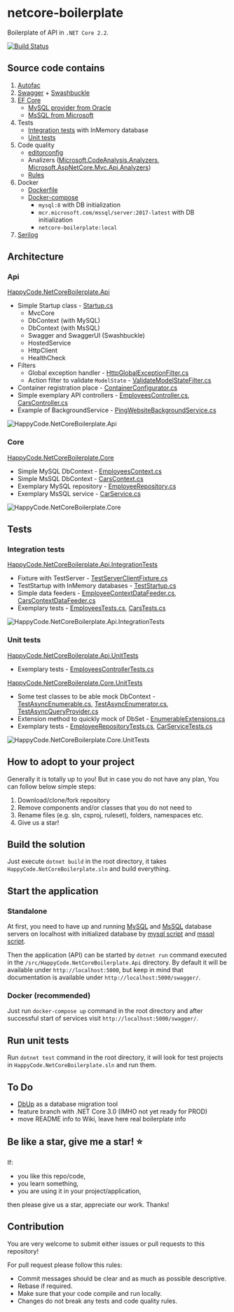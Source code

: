 # netcore-boilerplate

Boilerplate of API in `.NET Core 2.2`.

[![Build Status](https://travis-ci.com/lkurzyniec/netcore-boilerplate.svg?branch=master)](https://travis-ci.com/lkurzyniec/netcore-boilerplate)

## Source code contains

1. [Autofac](https://autofac.org/)
1. [Swagger](https://swagger.io/) + [Swashbuckle](https://github.com/domaindrivendev/Swashbuckle)
1. [EF Core](https://docs.microsoft.com/ef/)
    * [MySQL provider from Oracle](https://dev.mysql.com/doc/connector-net/en/connector-net-entityframework-core.html)
    * [MsSQL from Microsoft](https://github.com/aspnet/EntityFrameworkCore/)
1. Tests
    * [Integration tests](test/HappyCode.NetCoreBoilerplate.Api.IntegrationTests/EmployeesTests.cs) with InMemory database
    * [Unit tests](test/HappyCode.NetCoreBoilerplate.Api.UnitTests/Controllers/EmployeesControllerTests.cs)
1. Code quality
    * [editorconfig](.editorconfig)
    * Analizers ([Microsoft.CodeAnalysis.Analyzers](https://github.com/dotnet/roslyn-analyzers), [Microsoft.AspNetCore.Mvc.Api.Analyzers](https://github.com/aspnet/AspNetCore/tree/master/src/Analyzers))
    * [Rules](HappyCode.NetCoreBoilerplate.ruleset)
1. Docker
    * [Dockerfile](dockerfile)
    * [Docker-compose](docker-compose.yml)
        * `mysql:8` with DB initialization
        * `mcr.microsoft.com/mssql/server:2017-latest` with DB initialization
        * `netcore-boilerplate:local`
1. [Serilog](https://serilog.net/)

## Architecture

### Api

[HappyCode.NetCoreBoilerplate.Api](src/HappyCode.NetCoreBoilerplate.Api)

* Simple Startup class - [Startup.cs](src/HappyCode.NetCoreBoilerplate.Api/Startup.cs)
  * MvcCore
  * DbContext (with MySQL)
  * DbContext (with MsSQL)
  * Swagger and SwaggerUI (Swashbuckle)
  * HostedService
  * HttpClient
  * HealthCheck
* Filters
  * Global exception handler - [HttpGlobalExceptionFilter.cs](src/HappyCode.NetCoreBoilerplate.Api/Infrastructure/Filters/HttpGlobalExceptionFilter.cs)
  * Action filter to validate `ModelState` - [ValidateModelStateFilter.cs](src/HappyCode.NetCoreBoilerplate.Api/Infrastructure/Filters/ValidateModelStateFilter.cs)
* Container registration place - [ContainerConfigurator.cs](src/HappyCode.NetCoreBoilerplate.Api/Infrastructure/Configurations/ContainerConfigurator.cs)
* Simple exemplary API controllers - [EmployeesController.cs](src/HappyCode.NetCoreBoilerplate.Api/Controllers/EmployeesController.cs), [CarsController.cs](src/HappyCode.NetCoreBoilerplate.Api/Controllers/CarsController.cs)
* Example of BackgroundService - [PingWebsiteBackgroundService.cs](src/HappyCode.NetCoreBoilerplate.Api/BackgroundServices/PingWebsiteBackgroundService.cs)

![HappyCode.NetCoreBoilerplate.Api](https://kurzyniec.pl/wp-content/uploads/2019/10/netcore-boilerplate-api.png "HappyCode.NetCoreBoilerplate.Api")

### Core

[HappyCode.NetCoreBoilerplate.Core](src/HappyCode.NetCoreBoilerplate.Core)

* Simple MySQL DbContext - [EmployeesContext.cs](src/HappyCode.NetCoreBoilerplate.Core/EmployeesContext.cs)
* Simple MsSQL DbContext - [CarsContext.cs](src/HappyCode.NetCoreBoilerplate.Core/CarsContext.cs)
* Exemplary MySQL repository - [EmployeeRepository.cs](src/HappyCode.NetCoreBoilerplate.Core/Repositories/EmployeeRepository.cs)
* Exemplary MsSQL service - [CarService.cs](src/HappyCode.NetCoreBoilerplate.Core/Services/CarService.cs)

![HappyCode.NetCoreBoilerplate.Core](https://kurzyniec.pl/wp-content/uploads/2019/10/netcore-boilerplate-core.png "HappyCode.NetCoreBoilerplate.Core")

## Tests

### Integration tests

[HappyCode.NetCoreBoilerplate.Api.IntegrationTests](test/HappyCode.NetCoreBoilerplate.Api.IntegrationTests)

* Fixture with TestServer - [TestServerClientFixture.cs](test/HappyCode.NetCoreBoilerplate.Api.IntegrationTests/Infrastructure/TestServerClientFixture.cs)
* TestStartup with InMemory databases - [TestStartup.cs](test/HappyCode.NetCoreBoilerplate.Api.IntegrationTests/Infrastructure/TestStartup.cs)
* Simple data feeders - [EmployeeContextDataFeeder.cs](test/HappyCode.NetCoreBoilerplate.Api.IntegrationTests/Infrastructure/EmployeeContextDataFeeder.cs), [CarsContextDataFeeder.cs](test/HappyCode.NetCoreBoilerplate.Api.IntegrationTests/Infrastructure/CarsContextDataFeeder.cs)
* Exemplary tests - [EmployeesTests.cs](test/HappyCode.NetCoreBoilerplate.Api.IntegrationTests/EmployeesTests.cs), [CarsTests.cs](test/HappyCode.NetCoreBoilerplate.Api.IntegrationTests/CarsTests.cs)

![HappyCode.NetCoreBoilerplate.Api.IntegrationTests](https://kurzyniec.pl/wp-content/uploads/2019/10/netcore-boilerplate-itests.png "HappyCode.NetCoreBoilerplate.Api.IntegrationTests")

### Unit tests

[HappyCode.NetCoreBoilerplate.Api.UnitTests](test/HappyCode.NetCoreBoilerplate.Api.UnitTests)

* Exemplary tests - [EmployeesControllerTests.cs](test/HappyCode.NetCoreBoilerplate.Api.UnitTests/Controllers/EmployeesControllerTests.cs)

[HappyCode.NetCoreBoilerplate.Core.UnitTests](test/HappyCode.NetCoreBoilerplate.Core.UnitTests)

* Some test classes to be able mock DbContext - [TestAsyncEnumerable.cs](test/HappyCode.NetCoreBoilerplate.Core.UnitTests/Infrastructure/TestAsyncEnumerable.cs), [TestAsyncEnumerator.cs](test/HappyCode.NetCoreBoilerplate.Core.UnitTests/Infrastructure/TestAsyncEnumerator.cs), [TestAsyncQueryProvider.cs](test/HappyCode.NetCoreBoilerplate.Core.UnitTests/Infrastructure/TestAsyncQueryProvider.cs)
* Extension method to quickly mock of DbSet - [EnumerableExtensions.cs](test/HappyCode.NetCoreBoilerplate.Core.UnitTests/Infrastructure/EnumerableExtensions.cs)
* Exemplary tests - [EmployeeRepositoryTests.cs](test/HappyCode.NetCoreBoilerplate.Core.UnitTests/Repositories/EmployeeRepositoryTests.cs), [CarServiceTests.cs](test/HappyCode.NetCoreBoilerplate.Core.UnitTests/Repositories/CarServiceTests.cs)

![HappyCode.NetCoreBoilerplate.Core.UnitTests](https://kurzyniec.pl/wp-content/uploads/2019/10/netcore-boilerplate-utests.png "HappyCode.NetCoreBoilerplate.Core.UnitTests")

## How to adopt to your project

Generally it is totally up to you! But in case you do not have any plan, You can follow below simple steps:

1. Download/clone/fork repository
1. Remove components and/or classes that you do not need to
1. Rename files (e.g. sln, csproj, ruleset), folders, namespaces etc.
1. Give us a star!

## Build the solution

Just execute `dotnet build` in the root directory, it takes `HappyCode.NetCoreBoilerplate.sln` and build everything.

## Start the application

### Standalone

At first, you need to have up and running [MySQL](https://www.mysql.com/downloads/) and [MsSQL](https://www.microsoft.com/sql-server/sql-server-downloads) database servers on localhost with initialized
database by [mysql script](db/mysql/mysql-employees.sql) and [mssql script](db/mssql/mssql-cars.sql).

Then the application (API) can be started by `dotnet run` command executed in the `/src/HappyCode.NetCoreBoilerplate.Api` directory.
By default it will be available under `http://localhost:5000`, but keep in mind that documentation is available under
`http://localhost:5000/swagger/`.

### Docker (recommended)

Just run `docker-compose up` command in the root directory and after successful start of services visit `http://localhost:5000/swagger/`.

## Run unit tests

Run `dotnet test` command in the root directory, it will look for test projects in `HappyCode.NetCoreBoilerplate.sln` and run them.

## To Do

* [DbUp](http://dbup.github.io/) as a database migration tool
* feature branch with .NET Core 3.0 (IMHO not yet ready for PROD)
* move README info to Wiki, leave here real boilerplate info

## Be like a star, give me a star! :star:

If:

* you like this repo/code,
* you learn something,
* you are using it in your project/application,

then please give us a star, appreciate our work. Thanks!

## Contribution

You are very welcome to submit either issues or pull requests to this repository!

For pull request please follow this rules:

* Commit messages should be clear and as much as possible descriptive.
* Rebase if required.
* Make sure that your code compile and run locally.
* Changes do not break any tests and code quality rules.
